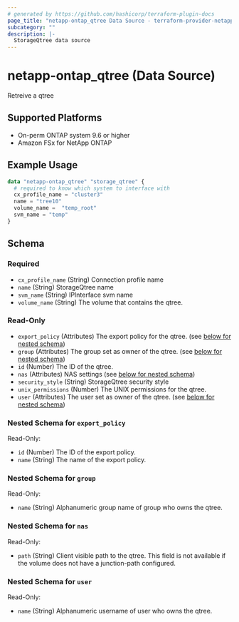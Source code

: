 ```yaml
---
# generated by https://github.com/hashicorp/terraform-plugin-docs
page_title: "netapp-ontap_qtree Data Source - terraform-provider-netapp-ontap"
subcategory: ""
description: |-
  StorageQtree data source
---
```


# netapp-ontap_qtree (Data Source)

Retreive a qtree

## Supported Platforms
* On-perm ONTAP system 9.6 or higher
* Amazon FSx for NetApp ONTAP

## Example Usage

```terraform
data "netapp-ontap_qtree" "storage_qtree" {
  # required to know which system to interface with
  cx_profile_name = "cluster3"
  name = "tree10"
  volume_name =  "temp_root"
  svm_name = "temp"
}
```

<!-- schema generated by tfplugindocs -->
## Schema

### Required

- `cx_profile_name` (String) Connection profile name
- `name` (String) StorageQtree name
- `svm_name` (String) IPInterface svm name
- `volume_name` (String) The volume that contains the qtree.

### Read-Only

- `export_policy` (Attributes) The export policy for the qtree. (see [below for nested schema](#nestedatt--export_policy))
- `group` (Attributes) The group set as owner of the qtree. (see [below for nested schema](#nestedatt--group))
- `id` (Number) The ID of the qtree.
- `nas` (Attributes) NAS settings (see [below for nested schema](#nestedatt--nas))
- `security_style` (String) StorageQtree security style
- `unix_permissions` (Number) The UNIX permissions for the qtree.
- `user` (Attributes) The user set as owner of the qtree. (see [below for nested schema](#nestedatt--user))

<a id="nestedatt--export_policy"></a>
### Nested Schema for `export_policy`

Read-Only:

- `id` (Number) The ID of the export policy.
- `name` (String) The name of the export policy.


<a id="nestedatt--group"></a>
### Nested Schema for `group`

Read-Only:

- `name` (String) Alphanumeric group name of group who owns the qtree.


<a id="nestedatt--nas"></a>
### Nested Schema for `nas`

Read-Only:

- `path` (String) Client visible path to the qtree. This field is not available if the volume does not have a junction-path configured.


<a id="nestedatt--user"></a>
### Nested Schema for `user`

Read-Only:

- `name` (String) Alphanumeric username of user who owns the qtree.
